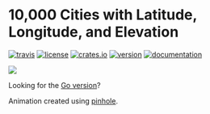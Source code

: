 # 10,000 Cities with Latitude, Longitude, and Elevation

[![travis](https://img.shields.io/travis/tidwall/cities-rs.svg)](https://travis-ci.org/tidwall/cities-rs/)
[![license](https://img.shields.io/crates/l/cities.svg)](LICENSE)
[![crates.io](https://img.shields.io/crates/d/cities.svg)](https://crates.io/crates/cities)
[![version](https://img.shields.io/crates/v/cities.svg)](https://crates.io/crates/cities/)
[![documentation](https://docs.rs/cities/badge.svg)](https://docs.rs/cities/)

<img src="http://i.imgur.com/i9hcVJ5.gif">

Looking for the [Go version](https://github.com/tidwall/cities)?

Animation created using [pinhole](https://github.com/tidwall/pinhole). 
